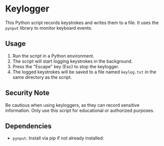 # Keylogger

This Python script records keystrokes and writes them to a file. It uses the `pynput` library to monitor keyboard events.

## Usage

1. Run the script in a Python environment.
2. The script will start logging keystrokes in the background.
3. Press the "Escape" key (Esc) to stop the keylogger.
4. The logged keystrokes will be saved to a file named `keylog.txt` in the same directory as the script.

## Security Note

Be cautious when using keyloggers, as they can record sensitive information. Only use this script for educational or authorized purposes.

## Dependencies

- `pynput`: Install via pip if not already installed:
